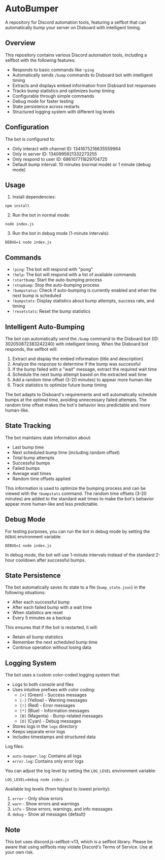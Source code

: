 # AutoBumper

A repository for Discord automation tools, featuring a selfbot that can automatically bump your server on Disboard with intelligent timing.

## Overview

This repository contains various Discord automation tools, including a selfbot with the following features:
- Responds to basic commands like `!ping`
- Automatically sends `/bump` commands to Disboard bot with intelligent timing
- Extracts and displays embed information from Disboard bot responses
- Tracks bump statistics and optimizes bump timing
- Configurable through simple commands
- Debug mode for faster testing
- State persistence across restarts
- Structured logging system with different log levels

## Configuration

The bot is configured to:
- Only interact with channel ID: 1341675216635559964
- Only in server ID: 1340995921332273255
- Only respond to user ID: 686107711829704725
- Default bump interval: 10 minutes (normal mode) or 1 minute (debug mode)

## Usage

1. Install dependencies:
```
npm install
```

2. Run the bot in normal mode:
```
node index.js
```

3. Run the bot in debug mode (1-minute intervals):
```
DEBUG=1 node index.js
```

## Commands

- `!ping`: The bot will respond with "pong"
- `!help`: The bot will respond with a list of available commands
- `!startbump`: Start the auto-bumping process
- `!stopbump`: Stop the auto-bumping process
- `!bumpstatus`: Check if auto-bumping is currently enabled and when the next bump is scheduled
- `!bumpstats`: Display statistics about bump attempts, success rate, and timing
- `!resetstats`: Reset the bump statistics

## Intelligent Auto-Bumping

The bot can automatically send the `/bump` command to the Disboard bot (ID: 302050872383242240) with intelligent timing. When the Disboard bot responds, the selfbot will:

1. Extract and display the embed information (title and description)
2. Analyze the response to determine if the bump was successful
3. If the bump failed with a "wait" message, extract the required wait time
4. Schedule the next bump attempt based on the extracted wait time
5. Add a random time offset (3-20 minutes) to appear more human-like
6. Track statistics to optimize future bump timing

The bot adapts to Disboard's requirements and will automatically schedule bumps at the optimal time, avoiding unnecessary failed attempts. The random time offset makes the bot's behavior less predictable and more human-like.

## State Tracking

The bot maintains state information about:
- Last bump time
- Next scheduled bump time (including random offset)
- Total bump attempts
- Successful bumps
- Failed bumps
- Average wait times
- Random time offsets applied

This information is used to optimize the bumping process and can be viewed with the `!bumpstats` command. The random time offsets (3-20 minutes) are added to the standard wait times to make the bot's behavior appear more human-like and less predictable.

## Debug Mode

For testing purposes, you can run the bot in debug mode by setting the `DEBUG` environment variable:

```
DEBUG=1 node index.js
```

In debug mode, the bot will use 1-minute intervals instead of the standard 2-hour cooldown after successful bumps.

## State Persistence

The bot automatically saves its state to a file (`bump_state.json`) in the following situations:
- After each successful bump
- After each failed bump with a wait time
- When statistics are reset
- Every 5 minutes as a backup

This ensures that if the bot is restarted, it will:
- Retain all bump statistics
- Remember the next scheduled bump time
- Continue operation without losing data

## Logging System

The bot uses a custom color-coded logging system that:
- Logs to both console and files
- Uses intuitive prefixes with color coding:
  - `[+]` (Green) - Success messages
  - `[-]` (Yellow) - Warning messages
  - `[!]` (Red) - Error messages
  - `[*]` (Blue) - Information messages
  - `[B]` (Magenta) - Bump-related messages
  - `[D]` (Cyan) - Debug messages
- Stores logs in the `logs` directory
- Keeps separate error logs
- Includes timestamps and structured data

Log files:
- `auto-bumper.log`: Contains all logs
- `error.log`: Contains only error logs

You can adjust the log level by setting the `LOG_LEVEL` environment variable:
```
LOG_LEVEL=debug node index.js
```

Available log levels (from highest to lowest priority):
1. `error` - Only show errors
2. `warn` - Show errors and warnings
3. `info` - Show errors, warnings, and info messages
4. `debug` - Show all messages (default)

## Note

This bot uses discord.js-selfbot-v13, which is a selfbot library. Please be aware that using selfbots may violate Discord's Terms of Service. Use at your own risk.